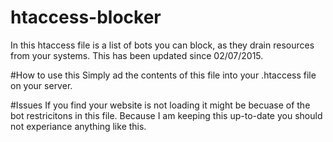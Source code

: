 # htaccess-blocker
In this htaccess file is a list of bots you can block, as they drain resources from your systems. This has been updated since 02/07/2015.

#How to use this
Simply ad the contents of this file into your .htaccess file on your server.

#Issues
If you find your website is not loading it might be becuase of the bot restricitons in this file. Because I am keeping this up-to-date you should not experiance anything like this.
